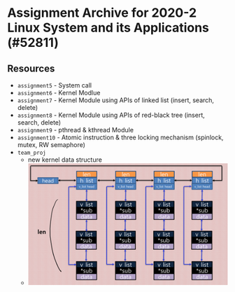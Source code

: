 # Assignment Archive for 2020-2 Linux System and its Applications (#52811)

## Resources
- `assignment5` - System call  
- `assignment6` - Kernel Modlue  
- `assignment7` - Kernel Module using APIs of linked list (insert, search, delete)   
- `assignment8` - Kernel Module using APIs of red-black tree (insert, search, delete)  
- `assignment9` - pthread & kthread Module  
- `assignment10` - Atomic instruction & three locking mechanism (spinlock, mutex, RW semaphore)  
- `team_proj`
  - new kernel data structure
  - ![multi_head linked list](./img/data_structure.PNG)
